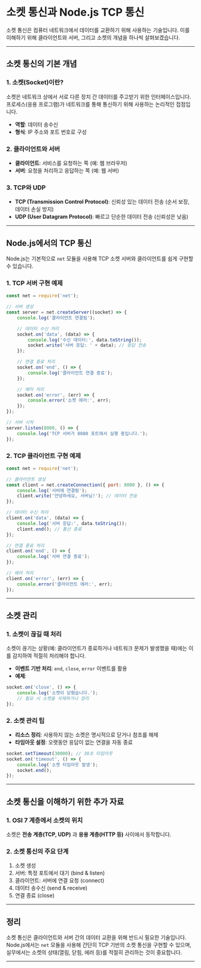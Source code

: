 
# 소켓 통신과 Node.js TCP 통신

소켓 통신은 컴퓨터 네트워크에서 데이터를 교환하기 위해 사용하는 기술입니다.
이를 이해하기 위해 클라이언트와 서버, 그리고 소켓의 개념을 하나씩 살펴보겠습니다.

---

## 소켓 통신의 기본 개념

### 1. 소켓(Socket)이란?
소켓은 네트워크 상에서 서로 다른 장치 간 데이터를 주고받기 위한 인터페이스입니다.
프로세스(응용 프로그램)가 네트워크를 통해 통신하기 위해 사용하는 논리적인 접점입니다.

- **역할**: 데이터 송수신
- **형식**: IP 주소와 포트 번호로 구성

### 2. 클라이언트와 서버
- **클라이언트**: 서비스를 요청하는 쪽 (예: 웹 브라우저)
- **서버**: 요청을 처리하고 응답하는 쪽 (예: 웹 서버)

### 3. TCP와 UDP
- **TCP (Transmission Control Protocol)**: 신뢰성 있는 데이터 전송 (순서 보장, 데이터 손실 방지)
- **UDP (User Datagram Protocol)**: 빠르고 단순한 데이터 전송 (신뢰성은 낮음)

---

## Node.js에서의 TCP 통신

Node.js는 기본적으로 `net` 모듈을 사용해 TCP 소켓 서버와 클라이언트를 쉽게 구현할 수 있습니다.

### 1. TCP 서버 구현 예제

```javascript
const net = require('net');

// 서버 생성
const server = net.createServer((socket) => {
    console.log('클라이언트 연결됨');

    // 데이터 수신 처리
    socket.on('data', (data) => {
        console.log('수신 데이터:', data.toString());
        socket.write('서버 응답: ' + data); // 응답 전송
    });

    // 연결 종료 처리
    socket.on('end', () => {
        console.log('클라이언트 연결 종료');
    });

    // 에러 처리
    socket.on('error', (err) => {
        console.error('소켓 에러:', err);
    });
});

// 서버 시작
server.listen(8080, () => {
    console.log('TCP 서버가 8080 포트에서 실행 중입니다.');
});
```

### 2. TCP 클라이언트 구현 예제

```javascript
const net = require('net');

// 클라이언트 생성
const client = net.createConnection({ port: 8080 }, () => {
    console.log('서버에 연결됨');
    client.write('안녕하세요, 서버님!'); // 데이터 전송
});

// 데이터 수신 처리
client.on('data', (data) => {
    console.log('서버 응답:', data.toString());
    client.end(); // 통신 종료
});

// 연결 종료 처리
client.on('end', () => {
    console.log('서버 연결 종료');
});

// 에러 처리
client.on('error', (err) => {
    console.error('클라이언트 에러:', err);
});
```

---

## 소켓 관리

### 1. 소켓이 끊길 때 처리
소켓이 끊기는 상황(예: 클라이언트가 종료하거나 네트워크 문제가 발생했을 때)에는 이를 감지하여 적절히 처리해야 합니다.

- **이벤트 기반 처리**: `end`, `close`, `error` 이벤트를 활용
- **예제**:
```javascript
socket.on('close', () => {
    console.log('소켓이 닫혔습니다.');
    // 필요 시 소켓을 삭제하거나 정리
});
```

### 2. 소켓 관리 팁
- **리소스 정리**: 사용하지 않는 소켓은 명시적으로 닫거나 참조를 해제
- **타임아웃 설정**: 오랫동안 응답이 없는 연결을 자동 종료
```javascript
socket.setTimeout(30000); // 30초 타임아웃
socket.on('timeout', () => {
    console.log('소켓 타임아웃 발생');
    socket.end();
});
```

---

## 소켓 통신을 이해하기 위한 추가 자료

### 1. OSI 7 계층에서 소켓의 위치
소켓은 **전송 계층(TCP, UDP)** 과 **응용 계층(HTTP 등)** 사이에서 동작합니다.

### 2. 소켓 통신의 주요 단계
1. 소켓 생성
2. 서버: 특정 포트에서 대기 (bind & listen)
3. 클라이언트: 서버에 연결 요청 (connect)
4. 데이터 송수신 (send & receive)
5. 연결 종료 (close)

---

## 정리

소켓 통신은 클라이언트와 서버 간의 데이터 교환을 위해 반드시 필요한 기술입니다. Node.js에서는 `net` 모듈을 사용해 간단히 TCP 기반의 소켓 통신을 구현할 수 있으며, 실무에서는 소켓의 상태(열림, 닫힘, 에러 등)를 적절히 관리하는 것이 중요합니다.

---
